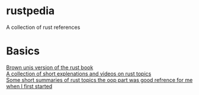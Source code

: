 # rustpedia
A collection of rust references 


# Basics 
[Brown unis version of the rust book](https://rust-book.cs.brown.edu/) \
[A collection of short explenations and videos on rust topics](https://dhghomon.github.io/easy_rust/) \
[Some short summaries of rust topics the oop part was good refrence for me when I first started](https://stevedonovan.github.io/rust-gentle-intro/readme.html)
